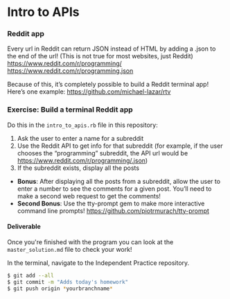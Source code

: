 # Intro to APIs

### Reddit app

Every url in Reddit can return JSON instead of HTML by adding a .json to the end of the url! (This is not true for most websites, just Reddit)
https://www.reddit.com/r/programming/
https://www.reddit.com/r/programming.json

Because of this, it’s completely possible to build a Reddit terminal app! Here’s one example: https://github.com/michael-lazar/rtv

### Exercise: Build a terminal Reddit app

Do this in the `intro_to_apis.rb` file in this repository:

1. Ask the user to enter a name for a subreddit
2. Use the Reddit API to get info for that subreddit (for example, if the user chooses the “programming” subreddit, the API url would be https://www.reddit.com/r/programming/.json)
3. If the subreddit exists, display all the posts

- **Bonus**: After displaying all the posts from a subreddit, allow the user to enter a number to see the comments for a given post. You’ll need to make a second web request to get the comments!
- **Second Bonus**: Use the tty-prompt gem to make more interactive command line prompts! https://github.com/piotrmurach/tty-prompt

#### Deliverable

Once you're finished with the program you can look at the `master_solution.md` file to check your work!

In the terminal, navigate to the Independent Practice repository.

```bash
$ git add --all
$ git commit -m "Adds today's homework"
$ git push origin *yourbranchname*
```
